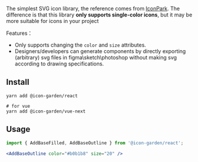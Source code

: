The simplest SVG icon library, the reference comes from [IconPark](https://github.com/bytedance/IconPark).
The difference is that this library **only supports single-color icons**, but it may be more suitable for icons in your project

Features：

 - Only supports changing the `color` and `size` attributes.
 - Designers/developers can generate components by directly exporting (arbitrary) svg files in figma\sketch\photoshop without making svg according to drawing specifications.

## Install

```
yarn add @icon-garden/react

# for vue
yarn add @icon-garden/vue-next
```

## Usage

```jsx
import { AddBaseFilled, AddBaseOutline } from '@icon-garden/react';

<AddBaseOutline color="#b0b1b8" size="20" />
```
